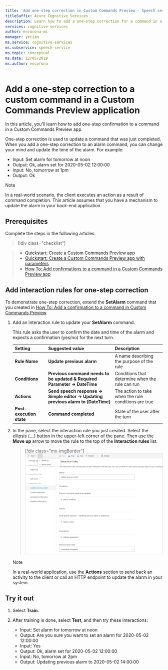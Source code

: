 ```yaml
---
title: 'Add one-step correction in Custom Commands Preview - Speech service'
titleSuffix: Azure Cognitive Services
description: Learn how to add a one-step correction for a command in a Custom Commands Preview app.
services: cognitive-services
author: encorona-ms
manager: yetian
ms.service: cognitive-services
ms.subservice: speech-service
ms.topic: conceptual
ms.date: 12/05/2019
ms.author: encorona
---
```


# Add a one-step correction to a custom command in a Custom Commands Preview application

In this article, you'll learn how to add one-step confirmation to a command in a Custom Commands Preview app.

One-step correction is used to update a command that was just completed. When you add a one-step correction to an alarm command, you can change your mind and update the time of the alarm. For example:

- Input: Set alarm for tomorrow at noon
- Output: Ok, alarm set for 2020-05-02 12:00:00
- Input: No, tomorrow at 1pm
- Output: Ok

> [!NOTE]
> In a real-world scenario, the client executes an action as a result of command completion. This article assumes that you have a mechanism to update the alarm in your back-end application.

## Prerequisites

Complete the steps in the following articles:
> [!div class="checklist"]

> * [Quickstart: Create a Custom Commands Preview app](./quickstart-custom-speech-commands-create-new.md)
> * [Quickstart: Create a Custom Commands Preview app with parameters](./quickstart-custom-speech-commands-create-parameters.md)
> * [How To: Add confirmations to a command in a Custom Commands Preview app](./how-to-custom-speech-commands-confirmations.md)

## Add interaction rules for one-step correction

To demonstrate one-step correction, extend the **SetAlarm** command that you created in [How To: Add a confirmation to a command in Custom Commands Preview](./how-to-custom-speech-commands-confirmations.md).

1. Add an interaction rule to update your **SetAlarm** command.

    This rule asks the user to confirm the date and time of the alarm and expects a confirmation (yes/no) for the next turn.

   | Setting               | Suggested value                                                  | Description                                        |
   | --------------------- | ---------------------------------------------------------------- | -------------------------------------------------- |
   | **Rule Name**             | **Update previous alarm**                                            | A name describing the purpose of the rule          |
   | **Conditions**            | **Previous command needs to be updated & Required Parameter -> DateTime**                | Conditions that determine when the rule can run    |   
   | **Actions**               | **Send speech response -> Simple editor -> Updating previous alarm to {DateTime}**      | The action to take when the rule conditions are true |
   | **Post-execution state** | **Command completed**        | State of the user after the turn                   |

1. In the pane, select the interaction rule you just created. Select the ellipsis (**...**) button in the upper-left corner of the pane. Then use the **Move up** arrow to move the rule to the top of the **Interaction rules** list.
   > [!div class="mx-imgBorder"]
   > ![Add a range validation](media/custom-speech-commands/one-step-correction-rules.png)

    > [!NOTE]
    > In a real-world application, use the **Actions** section to send back an activity to the client or call an HTTP endpoint to update the alarm in your system.

## Try it out

1. Select **Train**.

1. After training is done, select **Test**, and then try these interactions:

   - Input: Set alarm for tomorrow at noon
   - Output: Are you sure you want to set an alarm for 2020-05-02 12:00:00
   - Input: Yes
   - Output: Ok, alarm set for 2020-05-02 12:00:00
   - Input: No, tomorrow at 2pm
   - Output: Updating previous alarm to 2020-05-02 14:00:00
